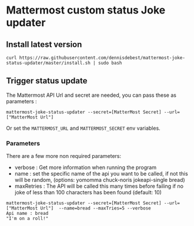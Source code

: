 # Mattermost custom status Joke updater

## Install latest version

```shell
curl https://raw.githubusercontent.com/dennisdebest/mattermost-joke-status-updater/master/install.sh | sudo bash 
```

## Trigger status update 

The Mattermost API Url and secret are needed, you can pass these as parameters :

```shell
mattermost-joke-status-updater --secret=[MatterMost Secret] --url=["MatterMost Url"]
```

Or set the `MATTERMOST_URL` and `MATTERMOST_SECRET` env variables.

### Parameters

There are a few more non required parameters:
- verbose : Get more information when running the program
- name : set the specific name of the api you want to be called, if not this will be random, (options: yomomma chuck-noris jokeapi-single bread)
- maxRetries : The API will be called this many times before failing if no joke of less than 100 characters has been found (default: 10)

```shell
mattermost-joke-status-updater --secret=[MatterMost Secret] --url=["MatterMost Url"]  --name=bread --maxTries=5 --verbose 
Api name : bread 
"I'm on a roll!"
```